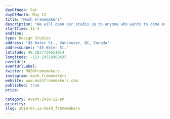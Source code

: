 ```yaml
---
dayOfWeek: Sat
dayOfMonth: May 12
title: "Mosh Framemakers"
description: "We will open our studio up to anyone who wants to come and see it.  See how we handcraft eyewear, view the creation of our next collection currently in progress and some of the other fun projects we currently have in the pipeline. Liquid refreshments will be served. We also have a whole bunch of excess acetate plastic material that we'd love to give a good home to.  So bring a small bag to load up on some amazingly colourful (and free) offcuts.<br> <br> Mosh framemakers create hand crafted, artisanal, bespoke eyeglass frames in their store and factory in stylish Gastown, downtown Vancouver, BC.<br> <br> Sara Moshurchak, the Head Honcho, Design Guru and Style Wizard along with her team of certified Canadian optical elves craft one of a kind, custom eyeglasses. By hand. Right here. Sara is only one of three women in the world handcrafting frames like this. That's rare. Very rare. So if you are looking for something special to frame your beautiful, unique, one of a kind face, you have come to the right place."
startTime: 11-4
endTime: 
type: Design Studios
address: "45 Water St., Vancouver, BC, Canada"
addressLabel: "45 Water St."
latitude: 49.2837729651914
longitude: -123.10519988435
eventUrl: 
eventUrlLabel: 
twitter: MOSHframemakers
instagram: mosh_framemakers
website: www.moshframemakers.com
published: true
price: 

category: event-2018-12-am
priority: 
slug: 2018-05-12-mosh_framemakers
---
```

